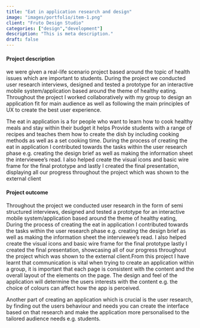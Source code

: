 ```yaml
---
title: "Eat in application research and design"
image: "images/portfolio/item-1.png"
client: "Fruto Design Studio"
categories: ["design","development"]
description: "This is meta description."
draft: false
---
```


#### Project description

we were given a real-life scenario project based around the topic of
health issues which are important to students. During the project we conducted user research interviews,
designed and tested a prototype for an interactive mobile system/application based around the theme of
healthy eating. Throughout the project I worked collaboratively with my group to design an application fit
for main audience as well as following the main principles of UX to create the best user experience.

The eat in application is a for people who want to learn how to cook healthy meals and stay within their
budget it helps Provide students with a range of recipes and teaches them how to create the dish
by including cooking methods as well as a set cooking time. During the process of creating the eat in
application I contributed towards the tasks within the user research phase e.g. creating the design brief as
well as making the information sheet the interviewee’s read. I also helped create the visual icons and basic
wire frame for the final prototype and lastly I created the final presentation, displaying all our progress
throughout the project which was shown to the external client

#### Project outcome

Throughout the project we conducted user research in the form of semi structured interviews, designed
and tested a prototype for an interactive mobile system/application based around the theme of healthy
eating, During the process of creating the eat in application I contributed towards the tasks within the user
research phase e.g. creating the design brief as well as making the information sheet the interviewee’s
read. I also helped create the visual icons and basic wire frame for the final prototype lastly I created the
final presentation, showcasing all of our progress throughout the project which was shown to the external
client.From this project I have learnt that communication is vital when trying to create an
application within a group, it is important that each page is consistent with the content and the overall
layout of the elements on the page. The design and feel of the application will determine the users interests
with the content e.g. the choice of colours can affect how the app is perceived. 

Another part of creating an application which is crucial is the user research, by finding out the users
behaviour and needs you can create the interface based on that research and make the application more
personalised to the tailored audience needs e.g. students. 
